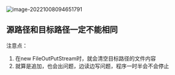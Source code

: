 ![image-20221008094651791](C:\Users\lixuanhui\AppData\Roaming\Typora\typora-user-images\image-20221008094651791.png)



## 源路径和目标路径一定不能相同

注意点：

1. 在new FileOutPutStream时，就会清空目标路径的文件内容
2. 就算是追加，也会出问题，边读边写问题，程序一时半会不会停止